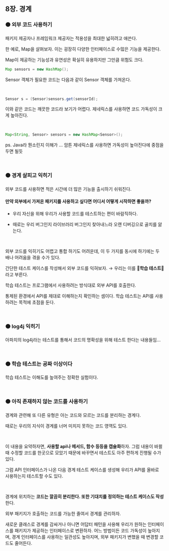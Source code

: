 ## 8장. 경계


### 🟠 외부 코드 사용하기

패키지 제공자나 프레임워크 제공자는 적용성을 최대한 넓히려고 애쓴다.

한 예로, Map을 살펴보자. 이는 굉장히 다양한 인터페이스로 수많은 기능을 제공한다.

Map이 제공하는 기능성과 유연성은 확실히 유용하지만 그만큼 위험도 크다.

```java
Map sensors = new HashMap();
```

Sensor 객체가 필요한 코드는 다음과 같이 Sensor 객체를 가져온다.

<br >

```java
Sensor s = (Sensor)sensors.get(sensorId);
```

이와 같은 코드는 깨끗한 코드라 보기가 어렵다. 제네릭스를 사용하면 코드 가독성이 크게 높아진다.

<br >

```java
Map<String, Sensor> sensors = new HashMap<Sensor>();
```

ps. Java라 뭔소린지 이해가 … 암튼 제네릭스를 사용하면 가독성이 높아진다에 중점을 두면 될듯

<br >

### 🟠 경계 살피고 익히기

외부 코드를 사용하면 적은 시간에 더 많은 기능을 출시하기 쉬워진다.

#### 만약 외부에서 가져온 패키지를 사용하고 싶다면 어디서 어떻게 시작하면 좋을까?

- 우리 자신을 위해 우리가 사용할 코드를 테스트하는 편이 바람직하다.

- 때로는 우리 버그인지 라이브러리 버그인지 찾아내느라 오랜 디버깅으로 골치를 앓는다.

<br >

외부 코드를 익히기도 어렵고 통합 하기도 어려운데, 이 두 가지를 동시에 하기에는 두 배나 어려움을 겪을 수가 있다.

간단한 테스트 케이스를 작성해서 외부 코드를 익혀보자. → 우리는 이를 **🌟학습 테스트🌟** 라고 부른다.

학습 테스트는 프로그램에서 사용하려는 방식대로 외부 API를 호출한다.

통제된 환경에서 API를 제대로 이해하는지 확인하는 셈이다. 학습 테스트는 API를 사용하려는 목적에 초점을 둔다.

<br >

### 🟠 log4j 익히기

아파치의 log4j라는 테스트를 통해서 코드의 명확성을 위해 테스트 한다는 내용들임…

<br >

### 🟠 학습 테스트는 공짜 이상이다

학습 테스트는 이해도를 높여주는 정확한 실험이다.

<br >

### 🟠 아직 존재하지 않는 코드를 사용하기

경계와 관련해 또 다른 유형은 아는 코드와 모르는 코드를 분리하는 경계다.

때로는 우리의 지식이 경계를 너머 미치지 못하는 코드 영역도 있다.

<br>

이 내용을 요약하자면, **사용할 api나 메서드, 함수 등등을 캡슐화**하자. 그럼 내용이 바뀔 때 수정할 코드를 한곳으로 모았기 때문에 바꾸면서 테스트도 아주 편하게 진행될 수가 있다.

그럼 API 인터페이스가 나온 다음 경계 테스트 케이스를 생성해 우리가 API를 올바로 사용하는지 테스트할 수도 있다.

<br>

경계에 위치하는 **코드는 깔끔히 분리한다. 또한 기대치를 정의하는 테스트 케이스도 작성** 한다.

외부 패키지가 호출하는 코드를 가능한 줄여서 경계를 관리하자.

새로운 클래스로 경계를 감싸거나 아니면 어답터 패턴을 사용해 우리가 원하는 인터페이스를 패키지가 제공하는 인터페이스로 변환하자. 어느 방법이든 코드 가독성이 높아지며, 경계 인터페이스를 사용하는 일관성도 높아지며, 외부 패키지가 변했을 때 변경할 코드도 줄어든다.
